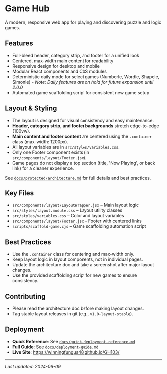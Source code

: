 # Game Hub

A modern, responsive web app for playing and discovering puzzle and logic games.

## Features
- Full-bleed header, category strip, and footer for a unified look
- Centered, max-width main content for readability
- Responsive design for desktop and mobile
- Modular React components and CSS modules
- Deterministic daily mode for select games (Numberle, Wordle, Shapele, Simonle) - *Note: Daily features are on hold for future expansion until 2.0.0*
- Automated game scaffolding script for consistent new game setup

## Layout & Styling
- The layout is designed for visual consistency and easy maintenance.
- **Header, category strip, and footer backgrounds** stretch edge-to-edge (100vw).
- **Main content and footer content** are centered using the `.container` class (max-width: 1200px).
- All layout variables are in `src/styles/variables.css`.
- Only one Footer component exists (in `src/components/layout/Footer.jsx`).
- Game pages do not display a top section (title, 'Now Playing', or back link) for a cleaner experience.

See [`docs/protected/architecture.md`](docs/protected/architecture.md) for full details and best practices.

## Key Files
- `src/components/layout/LayoutWrapper.jsx` – Main layout logic
- `src/styles/layout.module.css` – Layout utility classes
- `src/styles/variables.css` – Color and layout variables
- `src/components/layout/Footer.jsx` – Footer with centered links
- `scripts/scaffold-game.cjs` – Game scaffolding automation script

## Best Practices
- Use the `.container` class for centering and max-width only.
- Keep layout logic in layout components, not in individual pages.
- Update the architecture doc and take a screenshot after major layout changes.
- Use the provided scaffolding script for new games to ensure consistency.

## Contributing
- Please read the architecture doc before making layout changes.
- Tag stable layout releases in git (e.g., `v1.0-layout-stable`).

## Deployment
- **Quick Reference**: See [`docs/quick-deployment-reference.md`](docs/quick-deployment-reference.md)
- **Full Guide**: See [`docs/deployment-guide.md`](docs/deployment-guide.md)
- **Live Site**: https://winningfungus48.github.io/GH103/

---
_Last updated: 2024-06-09_
